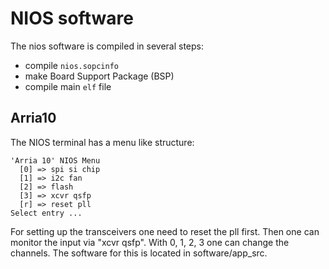 # NIOS software

The nios software is compiled in several steps:

- compile `nios.sopcinfo`
- make Board Support Package (BSP)
- compile main `elf` file

## Arria10

The NIOS terminal has a menu like structure:

```
'Arria 10' NIOS Menu
  [0] => spi si chip
  [1] => i2c fan
  [2] => flash
  [3] => xcvr qsfp
  [r] => reset pll
Select entry ...
```

For setting up the transceivers one need to reset the pll first.
Then one can monitor the input via "xcvr qsfp".
With 0, 1, 2, 3 one can change the channels.
The software for this is located in software/app_src.

